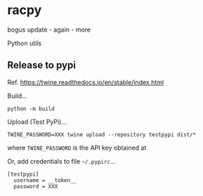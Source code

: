 # racpy

bogus update - again - more

Python utils

## Release to pypi

Ref. https://twine.readthedocs.io/en/stable/index.html

Build...

```
python -m build
```

Upload (Test PyPi)...

```
TWINE_PASSWORD=XXX twine upload --repository testpypi dist/*
```

where `TWINE_PASSWORD` is the API key obtained at 

Or, add credentials to file `~/.pypirc`...

```
[testpypi]
  username = __token__
  password = XXX
```
